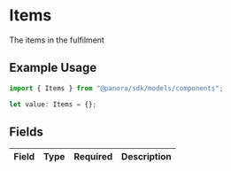 # Items

The items in the fulfilment

## Example Usage

```typescript
import { Items } from "@panora/sdk/models/components";

let value: Items = {};
```

## Fields

| Field       | Type        | Required    | Description |
| ----------- | ----------- | ----------- | ----------- |
